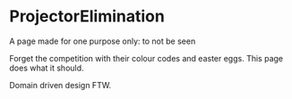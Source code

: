 ProjectorElimination
====================

A page made for one purpose only: to not be seen

Forget the competition with their colour codes and easter eggs. This page does what it should.

Domain driven design FTW.